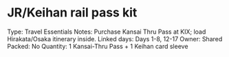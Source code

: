# JR/Keihan rail pass kit

Type: Travel Essentials
Notes: Purchase Kansai Thru Pass at KIX; load Hirakata/Osaka itinerary inside. Linked days: Days 1-8, 12-17 Owner: Shared
Packed: No
Quantity: 1 Kansai-Thru Pass + 1 Keihan card sleeve
